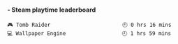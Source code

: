 <!-- steam-box start -->
#### - Steam playtime leaderboard
```text
🎮 Tomb Raider                       🕘 0 hrs 16 mins
💻 Wallpaper Engine                  🕘 1 hrs 59 mins
```
<!-- Powered by https://github.com/YouEclipse/steam-box . -->
<!-- steam-box end -->
